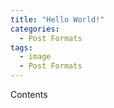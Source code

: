 ```yaml
---
title: "Hello World!"
categories:
  - Post Formats
tags:
  - image
  - Post Formats
---
```

Contents
